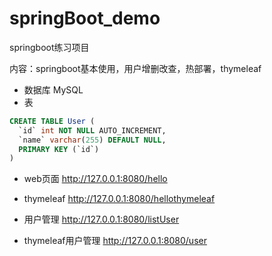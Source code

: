 # springBoot_demo
 springboot练习项目
 
内容：springboot基本使用，用户增删改查，热部署，thymeleaf

- 数据库 MySQL
- 表
```sql
CREATE TABLE User (
  `id` int NOT NULL AUTO_INCREMENT,
  `name` varchar(255) DEFAULT NULL,
  PRIMARY KEY (`id`)
)
```
- web页面
http://127.0.0.1:8080/hello

- thymeleaf
http://127.0.0.1:8080/hellothymeleaf

- 用户管理
http://127.0.0.1:8080/listUser

- thymeleaf用户管理
http://127.0.0.1:8080/user
